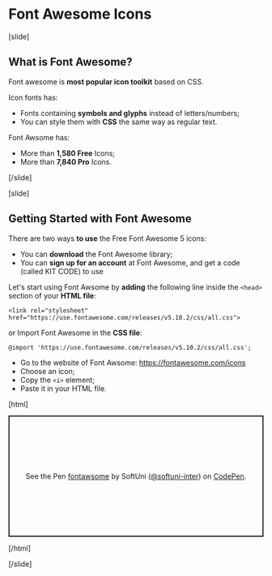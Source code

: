 # Font Awesome Icons

[slide]

## What is Font Awesome?

Font awesome is **most popular icon toolkit** based on CSS.

Icon fonts has:
* Fonts containing **symbols and glyphs** instead of letters/numbers;
* You can style them with **CSS** the same way as regular text.

Font Awsome has:
* More than **1,580 Free** Icons;
* More than **7,840 Pro** Icons.

[/slide]

[slide]
## Getting Started with Font Awesome

There are two ways **to use** the Free Font Awesome 5 icons:
* You can **download** the Font Awesome library;
* You can **sign up for an account** at Font Awesome, and get a code (called KIT CODE) to use

Let's start using Font Awsome by **adding** the following line inside the `<head>` section of your **HTML file**:

`<link rel="stylesheet" href="https://use.fontawesome.com/releases/v5.10.2/css/all.css">`

or Import Font Awesome in the **CSS file**:

`@import 'https://use.fontawesome.com/releases/v5.10.2/css/all.css';`

* Go to the website of Font Awsome: https://fontawesome.com/icons
* Choose an icon;
* Copy the `<i>` element;
* Paste it in your HTML file.

[html]
<p class="codepen" data-height="239" data-theme-id="39135" data-default-tab="html,result" data-user="softuni-inter" data-slug-hash="qBOzqpJ" style="height: 239px; box-sizing: border-box; display: flex; align-items: center; justify-content: center; border: 2px solid; margin: 1em 0; padding: 1em;" data-pen-title="fontawsome">
  <span>See the Pen <a href="https://codepen.io/softuni-inter/pen/qBOzqpJ">
  fontawsome</a> by SoftUni (<a href="https://codepen.io/softuni-inter">@softuni-inter</a>)
  on <a href="https://codepen.io">CodePen</a>.</span>
</p>
<script async src="https://static.codepen.io/assets/embed/ei.js"></script>
[/html]

[/slide]